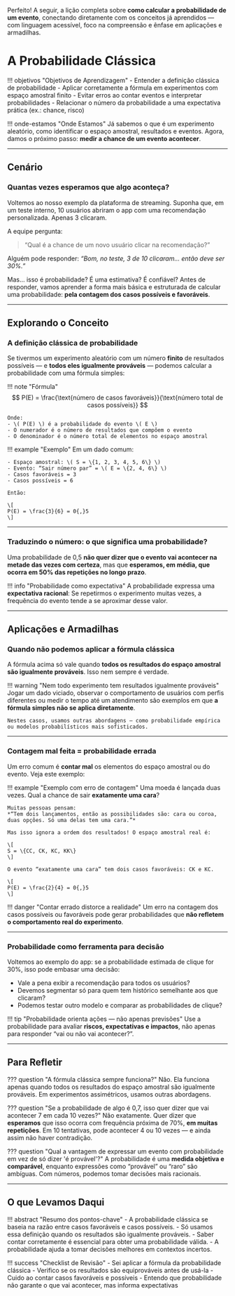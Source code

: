 Perfeito! A seguir, a lição completa sobre **como calcular a probabilidade de um evento**, conectando diretamente com os conceitos já aprendidos — com linguagem acessível, foco na compreensão e ênfase em aplicações e armadilhas.
# A Probabilidade Clássica

!!! objetivos "Objetivos de Aprendizagem"
    - Entender a definição clássica de probabilidade
    - Aplicar corretamente a fórmula em experimentos com espaço amostral finito
    - Evitar erros ao contar eventos e interpretar probabilidades
    - Relacionar o número da probabilidade a uma expectativa prática (ex.: chance, risco)

!!! onde-estamos "Onde Estamos"
    Já sabemos o que é um experimento aleatório, como identificar o espaço amostral, resultados e eventos. Agora, damos o próximo passo: **medir a chance de um evento acontecer**.

---

## Cenário

### Quantas vezes esperamos que algo aconteça?

Voltemos ao nosso exemplo da plataforma de streaming. Suponha que, em um teste interno, 10 usuários abriram o app com uma recomendação personalizada. Apenas 3 clicaram.

A equipe pergunta:

> “Qual é a chance de um novo usuário clicar na recomendação?”

Alguém pode responder:
*“Bom, no teste, 3 de 10 clicaram... então deve ser 30%.”*

Mas... isso é probabilidade? É uma estimativa? É confiável?
Antes de responder, vamos aprender a forma mais básica e estruturada de calcular uma probabilidade: **pela contagem dos casos possíveis e favoráveis**.

---

## Explorando o Conceito

### A definição clássica de probabilidade

Se tivermos um experimento aleatório com um número **finito** de resultados possíveis — e **todos eles igualmente prováveis** — podemos calcular a probabilidade com uma fórmula simples:

!!! note "Fórmula"
    $$     P(E) = \frac{\text{número de casos favoráveis}}{\text{número total de casos possíveis}}
        $$

    
    Onde:
    - \( P(E) \) é a probabilidade do evento \( E \)
    - O numerador é o número de resultados que compõem o evento
    - O denominador é o número total de elementos no espaço amostral
    

!!! example "Exemplo"
    Em um dado comum:

    - Espaço amostral: \( S = \{1, 2, 3, 4, 5, 6\} \)
    - Evento: “Sair número par” = \( E = \{2, 4, 6\} \)
    - Casos favoráveis = 3
    - Casos possíveis = 6

    Então:

    \[
    P(E) = \frac{3}{6} = 0{,}5
    \]

---

### Traduzindo o número: o que significa uma probabilidade?

Uma probabilidade de 0,5 **não quer dizer que o evento vai acontecer na metade das vezes com certeza**, mas que **esperamos, em média, que ocorra em 50% das repetições no longo prazo**.

!!! info "Probabilidade como expectativa"
    A probabilidade expressa uma **expectativa racional**:
    Se repetirmos o experimento muitas vezes, a frequência do evento tende a se aproximar desse valor.

---

## Aplicações e Armadilhas

### Quando não podemos aplicar a fórmula clássica

A fórmula acima só vale quando **todos os resultados do espaço amostral são igualmente prováveis**. Isso nem sempre é verdade.

!!! warning "Nem todo experimento tem resultados igualmente prováveis"
    Jogar um dado viciado, observar o comportamento de usuários com perfis diferentes ou medir o tempo até um atendimento são exemplos em que **a fórmula simples não se aplica diretamente**.

    Nestes casos, usamos outras abordagens — como probabilidade empírica ou modelos probabilísticos mais sofisticados.


---

### Contagem mal feita = probabilidade errada

Um erro comum é **contar mal** os elementos do espaço amostral ou do evento. Veja este exemplo:

!!! example "Exemplo com erro de contagem"
    Uma moeda é lançada duas vezes. Qual a chance de sair **exatamente uma cara**?

    Muitas pessoas pensam:  
    *“Tem dois lançamentos, então as possibilidades são: cara ou coroa, duas opções. Só uma delas tem uma cara.”*

    Mas isso ignora a ordem dos resultados! O espaço amostral real é:

    \[
    S = \{CC, CK, KC, KK\}
    \]

    O evento “exatamente uma cara” tem dois casos favoráveis: CK e KC.

    \[
    P(E) = \frac{2}{4} = 0{,}5
    \]

!!! danger "Contar errado distorce a realidade"
    Um erro na contagem dos casos possíveis ou favoráveis pode gerar probabilidades que **não refletem o comportamento real do experimento**.

---

### Probabilidade como ferramenta para decisão

Voltemos ao exemplo do app: se a probabilidade estimada de clique for 30%, isso pode embasar uma decisão:

* Vale a pena exibir a recomendação para todos os usuários?
* Devemos segmentar só para quem tem histórico semelhante aos que clicaram?
* Podemos testar outro modelo e comparar as probabilidades de clique?

!!! tip "Probabilidade orienta ações — não apenas previsões"
    Use a probabilidade para avaliar **riscos, expectativas e impactos**, não apenas para responder “vai ou não vai acontecer?”.

---

## Para Refletir

??? question "A fórmula clássica sempre funciona?"
    Não. Ela funciona apenas quando todos os resultados do espaço amostral são igualmente prováveis. Em experimentos assimétricos, usamos outras abordagens.

??? question "Se a probabilidade de algo é 0,7, isso quer dizer que vai acontecer 7 em cada 10 vezes?"
    Não exatamente. Quer dizer que **esperamos** que isso ocorra com frequência próxima de 70%, **em muitas repetições**. Em 10 tentativas, pode acontecer 4 ou 10 vezes — e ainda assim não haver contradição.

??? question "Qual a vantagem de expressar um evento com probabilidade em vez de só dizer 'é provável'?"
    A probabilidade é uma **medida objetiva e comparável**, enquanto expressões como “provável” ou “raro” são ambíguas. Com números, podemos tomar decisões mais racionais.

---

## O que Levamos Daqui

!!! abstract "Resumo dos pontos-chave"
    - A probabilidade clássica se baseia na razão entre casos favoráveis e casos possíveis.
    - Só usamos essa definição quando os resultados são igualmente prováveis.
    - Saber contar corretamente é essencial para obter uma probabilidade válida.
    - A probabilidade ajuda a tomar decisões melhores em contextos incertos.

!!! success "Checklist de Revisão"
    - Sei aplicar a fórmula da probabilidade clássica
    - Verifico se os resultados são equiprováveis antes de usá-la
    - Cuido ao contar casos favoráveis e possíveis
    - Entendo que probabilidade não garante o que vai acontecer, mas informa expectativas
